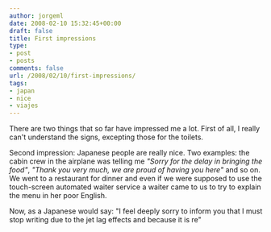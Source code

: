 ```yaml
---
author: jorgeml
date: 2008-02-10 15:32:45+00:00
draft: false
title: First impressions
type: 
- post
- posts
comments: false
url: /2008/02/10/first-impressions/
tags:
- japan
- nice
- viajes
---
```


There are two things that so far have impressed me a lot. First of all, I really can't understand the signs, excepting those for the toilets.

Second impression: Japanese people are really nice. Two examples: the cabin crew in the airplane was telling me _"Sorry for the delay in bringing the food"_, _"Thank you very much, we are proud of having you here"_ and so on. We went to a restaurant for dinner and even if we were supposed to use the touch-screen automated waiter service a waiter came to us to try to explain the menu in her poor English.

Now, as a Japanese would say: "I feel deeply sorry to inform you that I must stop writing due to the jet lag effects and because it is re"
